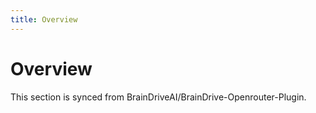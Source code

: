 ```yaml
---
title: Overview
---
```

# Overview

This section is synced from BrainDriveAI/BrainDrive-Openrouter-Plugin.
